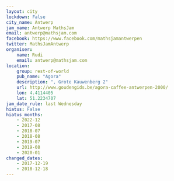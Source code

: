 ```yaml
---
layout: city                                           
lockdown: False
city_name: Antwerp                                                               
jam_name: Antwerp MathsJam
email: antwerp@mathsjam.com
facebook: https://www.facebook.com/mathsjamantwerpen
twitter: MathsJamAntwerp
organiser:
    name: Rudi
    email: antwerp@mathsjam.com
location:
    group: rest-of-world
    pub_name: "Agora"
    description: ", Grote Kauwenberg 2"
    url: http://www.goudengids.be/agora-caffee-antwerpen-2000/
    lon: 4.4114405
    lat: 51.2234707
jam_date_rule: last Wednesday
hiatus: False
hiatus_months:
    - 2022-12
    - 2017-08
    - 2018-07
    - 2018-08
    - 2019-07
    - 2019-08
    - 2020-01
changed_dates:
    - 2017-12-19
    - 2018-12-18
---
```

